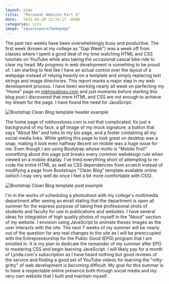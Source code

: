 ```yaml
---
layout: page
title:  "Personal Website Part 3"
date:   2015-05-20 13:34:17 -0500
categories: site
image: "squarespace/homepage"
---
```

The past two weeks have been overwhelmingly busy and productive. The first week (known at my college as "Gap Week") was a week off from classes where I spent a good deal of my time watching HTML and CSS tutorials on YouTube while also taking the occasional casual bike ride to clear my head. My progress in web development is something to be proud of. I am starting to feel like I have an actual control over the layout of a webpage instead of relying heavily on a template and simply replacing text strings and image directories. This report marks a major step in my web development process. I have been working nearly all week on perfecting my "Home" page on [robhossboss.com](robhossboss.com) and just moments before starting this blog post I discovered that mere HTML and CSS are not enough to achieve my dream for the page. I have found the need for JavaScript.

![Bootstrap Clean Blog template header example](../../../../img/squarespace/postexample.jpg)

The home page of robhossboss.com is not that complicated. Its just a background of my face, a gif image of my mock signature, a button that says "About Me" and links to my bio page, and a footer containing all my social media links. While getting this page to look great on desktop was a snap, making it look even halfway decent on mobile was a huge issue for me. Even though I am using Bootstrap whose motto is "Mobile first!" something about this page just breaks every common webdesign rule when viewed on a mobile display. I've tried everything short of attempting to re-code the entire HTML as well as CSS dependencies from scratch instead of modifying a page from Bootstraps "Clean Blog" template available online (which I may very well do once I feel a bit more comfortable with CSS).

![Bootstrap Clean Blog template post example](../../../../img/squarespace/post.jpg)

I'm in the works of scheduling a photoshoot with my college's multimedia department after seeing an email stating that the department is open all summer for the express purpose of taking free professional shots of students and faculty for use in publications and websites. I have several ideas for integration of high quality photos of myself in the "About" section of my website. I envision using JavaScript to animate theses images as the user interacts with the site. The next 7 weeks of my summer will be nearly out of the question for any real changes to the site as I will be preoccupied with the Entrepreneurship for the Public Good (EPG) program that I am enrolled in. It is my plan to dedicate the remainder of my summer after EPG to mastering CSS and begin learning JavaScript. I will likely pay for a month of Lynda.com's subscription as I have heard nothing but good reviews of the service and finding a good set of YouTube videos for learning the "nitty-gritty" of web development is becoming difficult. My goal for this summer is to have a respectable online presence both through social media and my very own website that I built and maintain myself.
